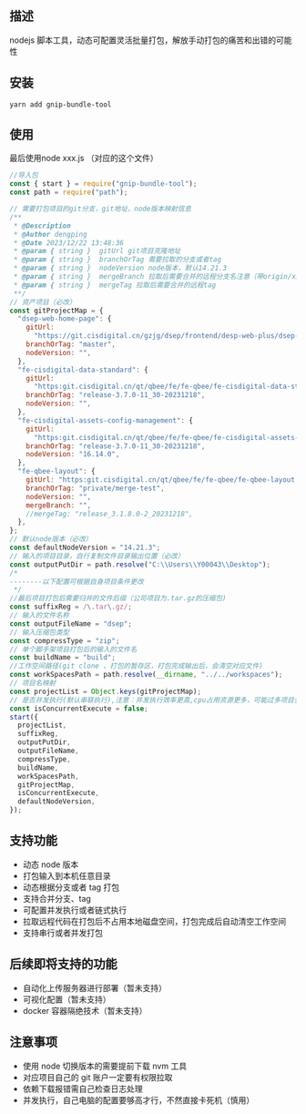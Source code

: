 ## 描述

nodejs 脚本工具，动态可配置灵活批量打包，解放手动打包的痛苦和出错的可能性

## 安装

```
yarn add gnip-bundle-tool
```

## 使用
最后使用node xxx.js （对应的这个文件）
```js
//导入包
const { start } = require("gnip-bundle-tool");
const path = require("path");

// 需要打包项目的git分支，git地址，node版本映射信息
/**
 * @Description
 * @Author dengping
 * @Date 2023/12/22 13:48:36
 * @param { string }  gitUrl git项目克隆地址
 * @param { string }  branchOrTag 需要拉取的分支或者tag
 * @param { string }  nodeVersion node版本，默认14.21.3
 * @param { string }  mergeBranch 拉取后需要合并的远程分支名注意（带origin/xxx)
 * @param { string }  mergeTag 拉取后需要合并的远程tag
 **/
// 资产项目（必改）
const gitProjectMap = {
  "dsep-web-home-page": {
    gitUrl:
      "https://git.cisdigital.cn/gzjg/dsep/frontend/desp-web-plus/dsep-web-home-page.git",
    branchOrTag: "master",
    nodeVersion: "",
  },
  "fe-cisdigital-data-standard": {
    gitUrl:
      "https:git.cisdigital.cn/qt/qbee/fe/fe-qbee/fe-cisdigital-data-standard.git",
    branchOrTag: "release-3.7.0-11_30-20231218",
    nodeVersion: "",
  },
  "fe-cisdigital-assets-config-management": {
    gitUrl:
      "https:git.cisdigital.cn/qt/qbee/fe/fe-qbee/fe-cisdigital-assets-config-management.git",
    branchOrTag: "release-3.7.0-11_30-20231218",
    nodeVersion: "16.14.0",
  },
  "fe-qbee-layout": {
    gitUrl: "https:git.cisdigital.cn/qt/qbee/fe/fe-qbee/fe-qbee-layout.git",
    branchOrTag: "private/merge-test",
    nodeVersion: "",
    mergeBranch: "",
    //mergeTag: "release_3.1.8.0-2_20231218",
  },
};
// 默认node版本（必改）
const defaultNodeVersion = "14.21.3";
// 输入的项目目录，自行复制文件目录输出位置（必改）
const outputPutDir = path.resolve("C:\\Users\\Y00043\\Desktop");
/* 
--------以下配置可根据自身项目条件更改
 */
//最后项目打包后需要归并的文件后缀（公司项目为.tar.gz的压缩包)
const suffixReg = /\.tar\.gz/;
// 输入的文件名称
const outputFileName = "dsep";
// 输入压缩包类型
const compressType = "zip";
// 单个脚手架项目打包后的输入的文件名
const buildName = "build";
//工作空间路径(git clone 、打包的暂存区，打包完成输出后，会清空对应文件)
const workSpacesPath = path.resolve(__dirname, "../../workspaces");
// 项目名映射
const projectList = Object.keys(gitProjectMap);
// 是否并发执行(默认串联执行),注意：并发执行效率更高,cpu占用资源更多，可能过多项目会出现主机卡死情况（node版本不同可能存在问题）
const isConcurrentExecute = false;
start({
  projectList,
  suffixReg,
  outputPutDir,
  outputFileName,
  compressType,
  buildName,
  workSpacesPath,
  gitProjectMap,
  isConcurrentExecute,
  defaultNodeVersion,
});
```

## 支持功能

- 动态 node 版本
- 打包输入到本机任意目录
- 动态根据分支或者 tag 打包
- 支持合并分支、tag
- 可配置并发执行或者链式执行
- 拉取远程代码在打包后不占用本地磁盘空间，打包完成后自动清空工作空间
- 支持串行或者并发打包

## 后续即将支持的功能

- 自动化上传服务器进行部署（暂未支持）
- 可视化配置（暂未支持）
- docker 容器隔绝技术（暂未支持）

## 注意事项

- 使用 node 切换版本的需要提前下载 nvm 工具
- 对应项目自己的 git 账户一定要有权限拉取
- 依赖下载报错需自己检查日志处理
- 并发执行，自己电脑的配置要够高才行，不然直接卡死机（慎用）
